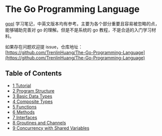 # The Go Programming Language

[gopl](http://www.gopl.io/) 学习笔记，中英文版本均有参考。主要为各个部分重要且容易被忽略的点，能够辅助完善对 go 的理解。但是不是系统的 go 教程，不是合适的入门学习材料。

如果存在问题欢迎提 issue，仓库地址：[https://github.com/TrenlinHuang/The-Go-Programming-Language](https://github.com/TrenlinHuang/The-Go-Programming-Language)

## Table of Contents

* [1 Tutorial](1-tutorial.md)
* [2 Program Structure](2-program-structure.md)
* [3 Basic Data Types](3-basic-data-types.md)
* [4 Composite Types](4-composite-types.md)
* [5 Functions](5-functions.md)
* [6 Methods](6-methods.md)
* [7 Interfaces](7-interfaces.md)
* [8 Groutines and Channels](8-groutines-and-channels.md)
* [9 Concurrency with Shared Variables](9-concurrency-with-shared-variables.md)
